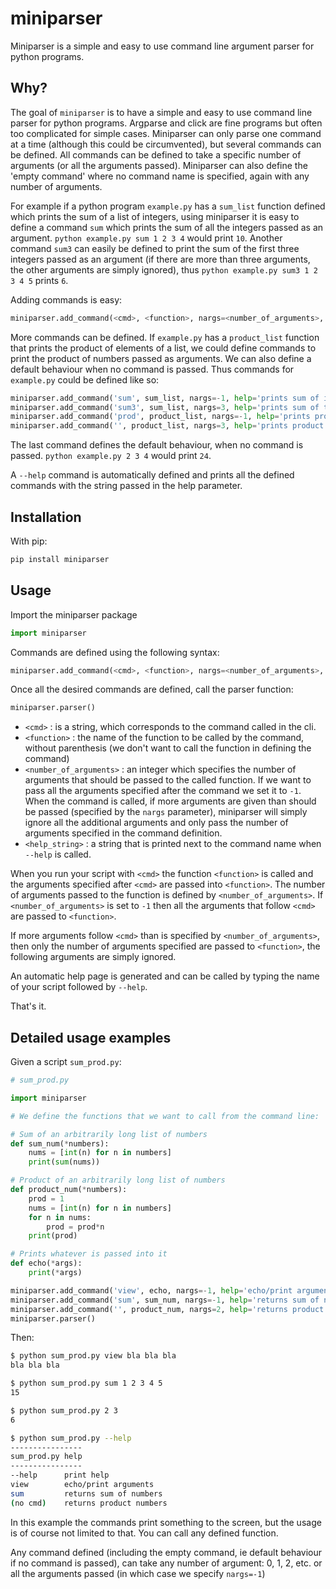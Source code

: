 # miniparser

Miniparser is a simple and easy to use command line argument parser for python programs.

## Why?

The goal of `miniparser` is to have a simple and easy to use command line parser for python programs. Argparse and click are fine programs but often too complicated for simple cases. Miniparser can only parse one command at a time (although this could be circumvented), but several commands can be defined. All commands can be defined to take a specific number of arguments (or all the arguments passed). Miniparser can also define the 'empty command' where no command name is specified, again with any number of arguments.

For example if a python program `example.py` has a `sum_list` function defined which prints the sum of a list of integers, using miniparser it is easy to define a command `sum` which prints the sum of all the integers passed as an argument. `python example.py sum 1 2 3 4` would print `10`. Another command `sum3` can easily be defined to print the sum of the first three integers passed as an argument (if there are more than three arguments, the other arguments are simply ignored), thus `python example.py sum3 1 2 3 4 5` prints `6`.

Adding commands is easy:
```python
miniparser.add_command(<cmd>, <function>, nargs=<number_of_arguments>, help=<help_string>)
```

More commands can be defined. If `example.py` has a `product_list` function that prints the product of elements of a list, we could define commands to print the product of numbers passed as arguments. We can also define a default behaviour when no command is passed. Thus commands for `example.py` could be defined like so:
```python
miniparser.add_command('sum', sum_list, nargs=-1, help='prints sum of integers')
miniparser.add_command('sum3', sum_list, nargs=3, help='prints sum of the first three integers')
miniparser.add_command('prod', product_list, nargs=-1, help='prints product of numbers')
miniparser.add_command('', product_list, nargs=3, help='prints product of the first three integers')
```

The last command defines the default behaviour, when no command is passed. `python example.py 2 3 4` would print `24`.

A `--help` command is automatically defined and prints all the defined commands with the string passed in the help parameter.


## Installation

With pip:
```bash
pip install miniparser
```

## Usage

Import the miniparser package
```python
import miniparser
```

Commands are defined using the following syntax:
```python
miniparser.add_command(<cmd>, <function>, nargs=<number_of_arguments>, help=<help_string>)
```

Once all the desired commands are defined, call the parser function:
```python
miniparser.parser()
```

- `<cmd>` : is a string, which corresponds to the command called in the cli.
- `<function>` : the name of the function to be called by the command, without parenthesis (we don't want to call the function in defining the command)
- `<number_of_arguments>` : an integer which specifies the number of arguments that should be passed to the called function. If we want to pass all the arguments specified after the command we set it to `-1`. When the command is called, if more arguments are given than should be passed (specified by the `nargs` parameter), miniparser will simply ignore all the additional arguments and only pass the number of arguments specified in the command definition.
- `<help_string>` : a string that is printed next to the command name when `--help` is called.

When you run your script with `<cmd>` the function `<function>` is called and the arguments specified after `<cmd>` are passed into `<function>`. The number of arguments passed to the function is defined by `<number_of_arguments>`. If `<number_of_arguments>` is set to `-1` then all the arguments that follow `<cmd>` are passed to `<function>`.

If more arguments follow `<cmd>` than is specified by `<number_of_arguments>`, then only the number of arguments specified are passed to `<function>`, the following arguments are simply ignored.

An automatic help page is generated and can be called by typing the name of your script followed by `--help`.

That's it.


## Detailed usage examples

Given a script `sum_prod.py`:
```python
# sum_prod.py

import miniparser

# We define the functions that we want to call from the command line:

# Sum of an arbitrarily long list of numbers
def sum_num(*numbers):
    nums = [int(n) for n in numbers]
    print(sum(nums))

# Product of an arbitrarily long list of numbers
def product_num(*numbers):
    prod = 1
    nums = [int(n) for n in numbers]
    for n in nums:
        prod = prod*n
    print(prod)

# Prints whatever is passed into it
def echo(*args):
    print(*args)

miniparser.add_command('view', echo, nargs=-1, help='echo/print arguments')
miniparser.add_command('sum', sum_num, nargs=-1, help='returns sum of numbers')
miniparser.add_command('', product_num, nargs=2, help='returns product numbers')
miniparser.parser()
```

Then:

```bash
$ python sum_prod.py view bla bla bla
bla bla bla
```

```bash
$ python sum_prod.py sum 1 2 3 4 5
15
```

```bash
$ python sum_prod.py 2 3
6
```

```bash
$ python sum_prod.py --help
----------------
sum_prod.py help
----------------
--help      print help
view        echo/print arguments
sum         returns sum of numbers
(no cmd)    returns product numbers
```

In this example the commands print something to the screen, but the usage is of course not limited to that. You can call any defined function.

Any command defined (including the empty command, ie default behaviour if no command is passed), can take any number of argument: 0, 1, 2, etc. or all the arguments passed (in which case we specify `nargs=-1`)